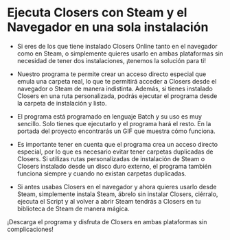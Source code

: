 # Ejecuta Closers con Steam y el Navegador en una sola instalación

- Si eres de los que tiene instalado Closers Online tanto en el navegador como en Steam, o simplemente quieres usarlo en ambas plataformas sin necesidad de tener dos instalaciones, ¡tenemos la solución para ti!

- Nuestro programa te permite crear un acceso directo especial que emula una carpeta real, lo que te permitirá acceder a Closers desde el navegador o Steam de manera indistinta. Además, si tienes instalado Closers en una ruta personalizada, podrás ejecutar el programa desde la carpeta de instalación y listo.

- El programa está programado en lenguaje Batch y su uso es muy sencillo. Solo tienes que ejecutarlo y el programa hará el resto. En la portada del proyecto encontrarás un GIF que muestra cómo funciona.

- Es importante tener en cuenta que el programa crea un acceso directo especial, por lo que es necesario evitar tener carpetas duplicadas de Closers. Si utilizas rutas personalizadas de instalación de Steam o Closers instalado desde un disco duro externo, el programa también funciona siempre y cuando no existan carpetas duplicadas.

- Si antes usabas Closers en el navegador y ahora quieres usarlo desde Steam, simplemente instala Steam, ábrelo sin instalar Closers, ciérralo, ejecuta el Script y al volver a abrir Steam tendrás a Closers en tu biblioteca de Steam de manera mágica.

¡Descarga el programa y disfruta de Closers en ambas plataformas sin complicaciones!
